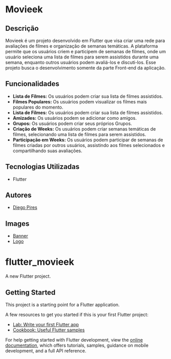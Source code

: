 # Movieek

## Descrição

Movieek é um projeto desenvolvido em Flutter que visa criar uma rede para avaliações de filmes e organização de semanas temáticas. A plataforma permite que os usuários criem e participem de semanas de filmes, onde um usuário seleciona uma lista de filmes para serem assistidos durante uma semana, enquanto outros usuários podem avaliá-los e discuti-los. Esse projeto busca o desenvolvimento somente da parte Front-end da aplicação.

## Funcionalidades

- **Lista de Filmes:** Os usuários podem criar sua lista de filmes assistidos.
- **Filmes Populares:** Os usuários podem visualizar os filmes mais populares do momento.
- **Lista de Filmes:** Os usuários podem criar sua lista de filmes assistidos.
- **Amizades:** Os usuários podem se adicionar como amigos.
- **Grupos:** Os usuários podem criar seus próprios Grupos.
- **Criação de Weeks:** Os usuários podem criar semanas temáticas de filmes, selecionando uma lista de filmes para serem assistidos.
- **Participação em Weeks:** Os usuários podem participar de semanas de filmes criadas por outros usuários, assistindo aos filmes selecionados e compartilhando suas avaliações.

## Tecnologias Utilizadas

- Flutter

## Autores

- [Diego Pires](https://github.com/Diegospf)

## Images

- [Banner](https://github.com/Diegospf/Movieek/blob/master/assets/banner.jpeg)
- [Logo](https://github.com/Diegospf/Movieek/blob/master/assets/logo.png)

# flutter_movieek

A new Flutter project.

## Getting Started

This project is a starting point for a Flutter application.

A few resources to get you started if this is your first Flutter project:

- [Lab: Write your first Flutter app](https://docs.flutter.dev/get-started/codelab)
- [Cookbook: Useful Flutter samples](https://docs.flutter.dev/cookbook)

For help getting started with Flutter development, view the
[online documentation](https://docs.flutter.dev/), which offers tutorials,
samples, guidance on mobile development, and a full API reference.
